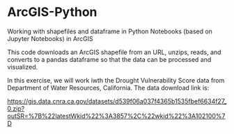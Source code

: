 # ArcGIS-Python
Working with shapefiles and dataframe in Python Notebooks (based on Jupyter Notebooks) in ArcGIS

This code downloads an ArcGIS shapefile from an URL, unzips, reads, and converts to a pandas dataframe so that the data can be processed and visualized. 

In this exercise, we will work iwth the Drought Vulnerability Score data from Department of Water Resources, California. The data download link is:

https://gis.data.cnra.ca.gov/datasets/d539f06a037f4365b1535fbef6634f27_0.zip?outSR=%7B%22latestWkid%22%3A3857%2C%22wkid%22%3A102100%7D
